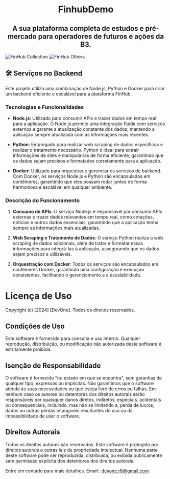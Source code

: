 <div align="center">
<h1>FinhubDemo</h1>
  </div>

<div align="center">
<h2>A sua plataforma completa de estudos e pré-mercado para operadores de futuros e ações da B3.</h2>
</div>

![FinHub Collection](https://lh3.googleusercontent.com/d/1Rw_PmOmcHlPrqbR9GXQIwCSQaJkM6Rmb)
![FinHub Others](https://lh3.googleusercontent.com/d/1HCCD7PDA8p5Cfik50i8ZlJefzNRLIbYP)



## 🛠 Serviços no Backend
Este projeto utiliza uma combinação de Node.js, Python e Docker para criar um backend eficiente e escalável para a plataforma FinHub.

### Tecnologias e Funcionalidades

- **Node.js**: Utilizado para consumir APIs e trazer dados em tempo real para a aplicação. O Node.js permite uma integração fluida com serviços externos e garante a atualização constante dos dados, mantendo a aplicação sempre atualizada com as informações mais recentes.

- **Python**: Empregado para realizar web scraping de dados específicos e realizar o tratamento necessário. Python é ideal para extrair informações de sites e manipulá-las de forma eficiente, garantindo que os dados sejam precisos e formatados corretamente para a aplicação.

- **Docker**: Utilizado para orquestrar e gerenciar os serviços de backend. Com Docker, os serviços Node.js e Python são encapsulados em contêineres, garantindo que eles possam rodar juntos de forma harmoniosa e escalável em qualquer ambiente.

### Descrição do Funcionamento

1. **Consumo de APIs**: O serviço Node.js é responsável por consumir APIs externas e trazer dados relevantes em tempo real, como cotações, notícias e outros dados essenciais, garantindo que a aplicação tenha sempre as informações mais atualizadas.

2. **Web Scraping e Tratamento de Dados**: O serviço Python realiza o web scraping de dados adicionais, além de tratar e formatar essas informações para integrá-las à aplicação, assegurando que os dados sejam precisos e utilizáveis.

3. **Orquestração com Docker**: Todos os serviços são encapsulados em contêineres Docker, garantindo uma configuração e execução consistentes, facilitando o gerenciamento e a escalabilidade.


# Licença de Uso

Copyright (c) [2024] [DevOne]. Todos os direitos reservados.

## Condições de Uso

Este software é fornecido para consulta e uso interno. Qualquer reprodução, distribuição, ou modificação não autorizada deste software é estritamente proibida. 

## Isenção de Responsabilidade

O software é fornecido "no estado em que se encontra", sem garantias de qualquer tipo, expressas ou implícitas. Não garantimos que o software atenda às suas necessidades ou que esteja livre de erros ou falhas. Em nenhum caso os autores ou detentores dos direitos autorais serão responsáveis por quaisquer danos diretos, indiretos, especiais, acidentais ou consequenciais, incluindo, mas não se limitando a, perda de lucros, dados ou outras perdas intangíveis resultantes do uso ou da impossibilidade de usar o software.

## Direitos Autorais

Todos os direitos autorais são reservados. Este software é protegido por direitos autorais e outras leis de propriedade intelectual. Nenhuma parte deste software pode ser reproduzida, distribuída, ou exibida publicamente sem permissão explícita dos detentores dos direitos autorais.

Entre em contado para mais detalhes. Email:. devone.r8@gmail.com
